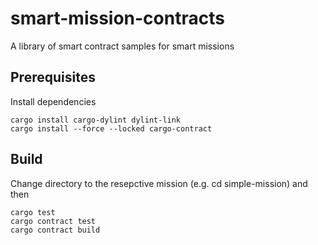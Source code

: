 # smart-mission-contracts
A library of smart contract samples for smart missions


## Prerequisites
Install dependencies 

    cargo install cargo-dylint dylint-link
    cargo install --force --locked cargo-contract

## Build 
Change directory to the resepctive mission (e.g. cd simple-mission) and then

    cargo test
    cargo contract test
    cargo contract build
